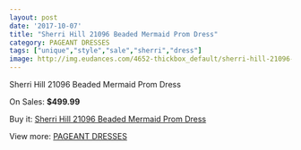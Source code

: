 ```yaml
---
layout: post
date: '2017-10-07'
title: "Sherri Hill 21096 Beaded Mermaid Prom Dress"
category: PAGEANT DRESSES
tags: ["unique","style","sale","sherri","dress"]
image: http://img.eudances.com/4652-thickbox_default/sherri-hill-21096-beaded-mermaid-prom-dress.jpg
---
```

Sherri Hill 21096 Beaded Mermaid Prom Dress

On Sales: **$499.99**
<a href="https://www.eudances.com/en/pageant-dresses/1567-sherri-hill-21096-beaded-mermaid-prom-dress.html"><amp-img layout="responsive" width="600" height="600" src="//img.eudances.com/4652-thickbox_default/sherri-hill-21096-beaded-mermaid-prom-dress.jpg" alt="Sherri Hill 21096 Beaded Mermaid Prom Dress 0" /></a>

Buy it: [Sherri Hill 21096 Beaded Mermaid Prom Dress](https://www.eudances.com/en/pageant-dresses/1567-sherri-hill-21096-beaded-mermaid-prom-dress.html "Sherri Hill 21096 Beaded Mermaid Prom Dress")

View more: [PAGEANT DRESSES](https://www.eudances.com/en/16-pageant-dresses "PAGEANT DRESSES")